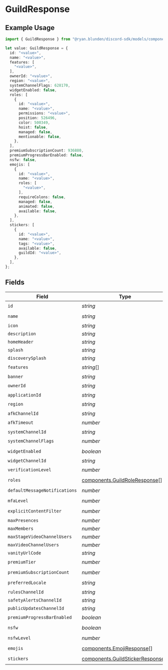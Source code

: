 # GuildResponse

## Example Usage

```typescript
import { GuildResponse } from "@ryan.blunden/discord-sdk/models/components";

let value: GuildResponse = {
  id: "<value>",
  name: "<value>",
  features: [
    "<value>",
  ],
  ownerId: "<value>",
  region: "<value>",
  systemChannelFlags: 628170,
  widgetEnabled: false,
  roles: [
    {
      id: "<value>",
      name: "<value>",
      permissions: "<value>",
      position: 526496,
      color: 500349,
      hoist: false,
      managed: false,
      mentionable: false,
    },
  ],
  premiumSubscriptionCount: 936880,
  premiumProgressBarEnabled: false,
  nsfw: false,
  emojis: [
    {
      id: "<value>",
      name: "<value>",
      roles: [
        "<value>",
      ],
      requireColons: false,
      managed: false,
      animated: false,
      available: false,
    },
  ],
  stickers: [
    {
      id: "<value>",
      name: "<value>",
      tags: "<value>",
      available: false,
      guildId: "<value>",
    },
  ],
};
```

## Fields

| Field                                                                                | Type                                                                                 | Required                                                                             | Description                                                                          |
| ------------------------------------------------------------------------------------ | ------------------------------------------------------------------------------------ | ------------------------------------------------------------------------------------ | ------------------------------------------------------------------------------------ |
| `id`                                                                                 | *string*                                                                             | :heavy_check_mark:                                                                   | N/A                                                                                  |
| `name`                                                                               | *string*                                                                             | :heavy_check_mark:                                                                   | N/A                                                                                  |
| `icon`                                                                               | *string*                                                                             | :heavy_minus_sign:                                                                   | N/A                                                                                  |
| `description`                                                                        | *string*                                                                             | :heavy_minus_sign:                                                                   | N/A                                                                                  |
| `homeHeader`                                                                         | *string*                                                                             | :heavy_minus_sign:                                                                   | N/A                                                                                  |
| `splash`                                                                             | *string*                                                                             | :heavy_minus_sign:                                                                   | N/A                                                                                  |
| `discoverySplash`                                                                    | *string*                                                                             | :heavy_minus_sign:                                                                   | N/A                                                                                  |
| `features`                                                                           | *string*[]                                                                           | :heavy_check_mark:                                                                   | N/A                                                                                  |
| `banner`                                                                             | *string*                                                                             | :heavy_minus_sign:                                                                   | N/A                                                                                  |
| `ownerId`                                                                            | *string*                                                                             | :heavy_check_mark:                                                                   | N/A                                                                                  |
| `applicationId`                                                                      | *string*                                                                             | :heavy_minus_sign:                                                                   | N/A                                                                                  |
| `region`                                                                             | *string*                                                                             | :heavy_check_mark:                                                                   | N/A                                                                                  |
| `afkChannelId`                                                                       | *string*                                                                             | :heavy_minus_sign:                                                                   | N/A                                                                                  |
| `afkTimeout`                                                                         | *number*                                                                             | :heavy_check_mark:                                                                   | N/A                                                                                  |
| `systemChannelId`                                                                    | *string*                                                                             | :heavy_minus_sign:                                                                   | N/A                                                                                  |
| `systemChannelFlags`                                                                 | *number*                                                                             | :heavy_check_mark:                                                                   | N/A                                                                                  |
| `widgetEnabled`                                                                      | *boolean*                                                                            | :heavy_check_mark:                                                                   | N/A                                                                                  |
| `widgetChannelId`                                                                    | *string*                                                                             | :heavy_minus_sign:                                                                   | N/A                                                                                  |
| `verificationLevel`                                                                  | *number*                                                                             | :heavy_check_mark:                                                                   | N/A                                                                                  |
| `roles`                                                                              | [components.GuildRoleResponse](../../models/components/guildroleresponse.md)[]       | :heavy_check_mark:                                                                   | N/A                                                                                  |
| `defaultMessageNotifications`                                                        | *number*                                                                             | :heavy_check_mark:                                                                   | N/A                                                                                  |
| `mfaLevel`                                                                           | *number*                                                                             | :heavy_check_mark:                                                                   | N/A                                                                                  |
| `explicitContentFilter`                                                              | *number*                                                                             | :heavy_check_mark:                                                                   | N/A                                                                                  |
| `maxPresences`                                                                       | *number*                                                                             | :heavy_minus_sign:                                                                   | N/A                                                                                  |
| `maxMembers`                                                                         | *number*                                                                             | :heavy_minus_sign:                                                                   | N/A                                                                                  |
| `maxStageVideoChannelUsers`                                                          | *number*                                                                             | :heavy_minus_sign:                                                                   | N/A                                                                                  |
| `maxVideoChannelUsers`                                                               | *number*                                                                             | :heavy_minus_sign:                                                                   | N/A                                                                                  |
| `vanityUrlCode`                                                                      | *string*                                                                             | :heavy_minus_sign:                                                                   | N/A                                                                                  |
| `premiumTier`                                                                        | *number*                                                                             | :heavy_check_mark:                                                                   | N/A                                                                                  |
| `premiumSubscriptionCount`                                                           | *number*                                                                             | :heavy_check_mark:                                                                   | N/A                                                                                  |
| `preferredLocale`                                                                    | *string*                                                                             | :heavy_check_mark:                                                                   | N/A                                                                                  |
| `rulesChannelId`                                                                     | *string*                                                                             | :heavy_minus_sign:                                                                   | N/A                                                                                  |
| `safetyAlertsChannelId`                                                              | *string*                                                                             | :heavy_minus_sign:                                                                   | N/A                                                                                  |
| `publicUpdatesChannelId`                                                             | *string*                                                                             | :heavy_minus_sign:                                                                   | N/A                                                                                  |
| `premiumProgressBarEnabled`                                                          | *boolean*                                                                            | :heavy_check_mark:                                                                   | N/A                                                                                  |
| `nsfw`                                                                               | *boolean*                                                                            | :heavy_check_mark:                                                                   | N/A                                                                                  |
| `nsfwLevel`                                                                          | *number*                                                                             | :heavy_check_mark:                                                                   | N/A                                                                                  |
| `emojis`                                                                             | [components.EmojiResponse](../../models/components/emojiresponse.md)[]               | :heavy_check_mark:                                                                   | N/A                                                                                  |
| `stickers`                                                                           | [components.GuildStickerResponse](../../models/components/guildstickerresponse.md)[] | :heavy_check_mark:                                                                   | N/A                                                                                  |